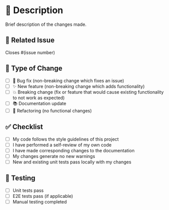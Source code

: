 # 📝 Description

Brief description of the changes made.

## 🔗 Related Issue

Closes #(issue number)

## 🧪 Type of Change

- [ ] 🐛 Bug fix (non-breaking change which fixes an issue)
- [ ] ✨ New feature (non-breaking change which adds functionality)
- [ ] 💥 Breaking change (fix or feature that would cause existing functionality to not work as expected)
- [ ] 📚 Documentation update
- [ ] 🔧 Refactoring (no functional changes)

## ✅ Checklist

- [ ] My code follows the style guidelines of this project
- [ ] I have performed a self-review of my own code
- [ ] I have made corresponding changes to the documentation
- [ ] My changes generate no new warnings
- [ ] New and existing unit tests pass locally with my changes

## 🧪 Testing

- [ ] Unit tests pass
- [ ] E2E tests pass (if applicable)
- [ ] Manual testing completed
